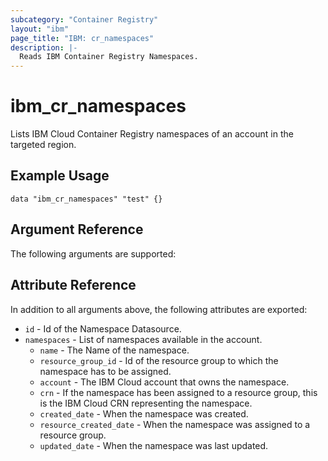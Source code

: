 ```yaml
---
subcategory: "Container Registry"
layout: "ibm"
page_title: "IBM: cr_namespaces"
description: |-
  Reads IBM Container Registry Namespaces.
---
```


# ibm\_cr_namespaces

Lists IBM Cloud Container Registry namespaces of an account in the targeted region.

## Example Usage

```hcl
data "ibm_cr_namespaces" "test" {}

```

## Argument Reference

The following arguments are supported:

## Attribute Reference

In addition to all arguments above, the following attributes are exported:

* `id` - Id of the Namespace Datasource.
* `namespaces` - List of namespaces available in the account.
    * `name` - The Name of the namespace.
    * `resource_group_id` -  Id of the resource group to which the namespace has to be assigned.
    * `account` - The IBM Cloud account that owns the namespace.
    * `crn` - If the namespace has been assigned to a resource group, this is the IBM Cloud CRN representing the namespace.
    * `created_date` - When the namespace was created.
    * `resource_created_date` - When the namespace was assigned to a resource group.
    * `updated_date` - When the namespace was last updated.
